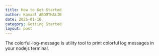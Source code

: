 ```yaml
---
title: How to Get Started
author: Kamaal ABOOTHALIB
date: 2025-01-16
category: Getting Started
layout: post
---
```


The colorful-log-message is utility tool to print colorful log messages in your nodejs terminal.
